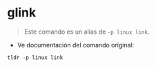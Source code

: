# glink

> Este comando es un alias de `-p linux link`.

- Ve documentación del comando original:

`tldr -p linux link`
